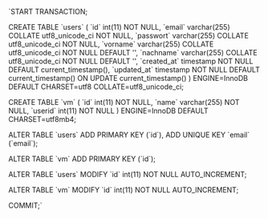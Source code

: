 `START TRANSACTION;

CREATE TABLE \`users\` (
  \`id\` int(11) NOT NULL,
  \`email\` varchar(255) COLLATE utf8_unicode_ci NOT NULL,
  \`passwort\` varchar(255) COLLATE utf8_unicode_ci NOT NULL,
  \`vorname\` varchar(255) COLLATE utf8_unicode_ci NOT NULL DEFAULT '',
  \`nachname\` varchar(255) COLLATE utf8_unicode_ci NOT NULL DEFAULT '',
  \`created_at\` timestamp NOT NULL DEFAULT current_timestamp(),
  \`updated_at\` timestamp NOT NULL DEFAULT current_timestamp() ON UPDATE current_timestamp()
) ENGINE=InnoDB DEFAULT CHARSET=utf8 COLLATE=utf8_unicode_ci;

CREATE TABLE \`vm\` (
  \`id\` int(11) NOT NULL,
  \`name\` varchar(255) NOT NULL,
  \`userid\` int(11) NOT NULL
) ENGINE=InnoDB DEFAULT CHARSET=utf8mb4;

ALTER TABLE \`users\`
  ADD PRIMARY KEY (\`id\`),
  ADD UNIQUE KEY \`email\` (\`email\`);
  
ALTER TABLE \`vm\`
  ADD PRIMARY KEY (\`id\`);
  
ALTER TABLE \`users\`
  MODIFY \`id\` int(11) NOT NULL AUTO_INCREMENT;

ALTER TABLE \`vm\`
  MODIFY \`id\` int(11) NOT NULL AUTO_INCREMENT;

COMMIT;`
